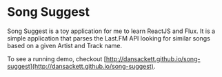 # Song Suggest

Song Suggest is a toy application for me to learn ReactJS and Flux. It is a
simple application that parses the Last.FM API looking for similar songs based
on a given Artist and Track name.

To see a running demo, checkout [http://dansackett.github.io/song-suggest](http://dansackett.github.io/song-suggest).
